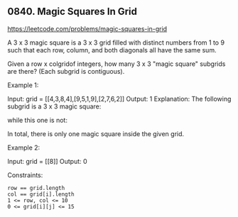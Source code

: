 ## 0840. Magic Squares In Grid

https://leetcode.com/problems/magic-squares-in-grid

A 3 x 3 magic square is a 3 x 3 grid filled with distinct numbers from 1 to 9 such that each row, column, and both diagonals all have the same sum.

Given a row x colgridof integers, how many 3 x 3 "magic square" subgrids are there? (Each subgrid is contiguous).


Example 1:

Input: grid = [[4,3,8,4],[9,5,1,9],[2,7,6,2]]
Output: 1
Explanation: 
The following subgrid is a 3 x 3 magic square:

while this one is not:

In total, there is only one magic square inside the given grid.


Example 2:

Input: grid = [[8]]
Output: 0



Constraints:


	row == grid.length
	col == grid[i].length
	1 <= row, col <= 10
	0 <= grid[i][j] <= 15


